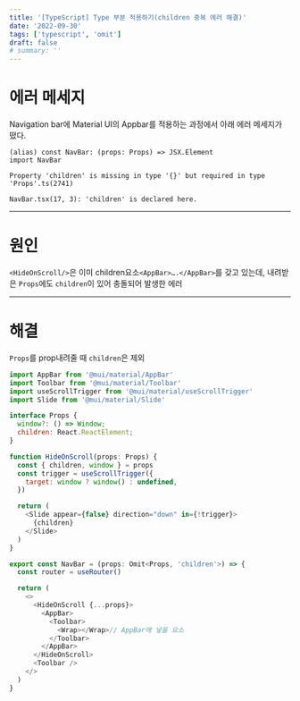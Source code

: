```yaml
---
title: '[TypeScript] Type 부분 적용하기(children 중복 에러 해결)'
date: '2022-09-30'
tags: ['typescript', 'omit']
draft: false
# summary: ''
---
```


# 에러 메세지

Navigation bar에 Material UI의 Appbar를 적용하는 과정에서 아래 에러 메세지가 떴다.

```
(alias) const NavBar: (props: Props) => JSX.Element
import NavBar

Property 'children' is missing in type '{}' but required in type 'Props'.ts(2741)

NavBar.tsx(17, 3): 'children' is declared here.
```

---

# 원인

`<HideOnScroll/>`은 이미 children요소`<AppBar>….</AppBar>`를 갖고 있는데, 내려받은 `Props`에도 `children`이 있어 충돌되어 발생한 에러

---

# 해결

`Props`를 prop내려줄 때 `children`은 제외

```js
import AppBar from '@mui/material/AppBar'
import Toolbar from '@mui/material/Toolbar'
import useScrollTrigger from '@mui/material/useScrollTrigger'
import Slide from '@mui/material/Slide'

interface Props {
  window?: () => Window;
  children: React.ReactElement;
}

function HideOnScroll(props: Props) {
  const { children, window } = props
  const trigger = useScrollTrigger({
    target: window ? window() : undefined,
  })

  return (
    <Slide appear={false} direction="down" in={!trigger}>
      {children}
    </Slide>
  )
}

export const NavBar = (props: Omit<Props, 'children'>) => {
  const router = useRouter()

  return (
    <>
      <HideOnScroll {...props}>
        <AppBar>
          <Toolbar>
            <Wrap></Wrap>// AppBar에 넣을 요소
          </Toolbar>
        </AppBar>
      </HideOnScroll>
      <Toolbar />
    </>
  )
}
```
